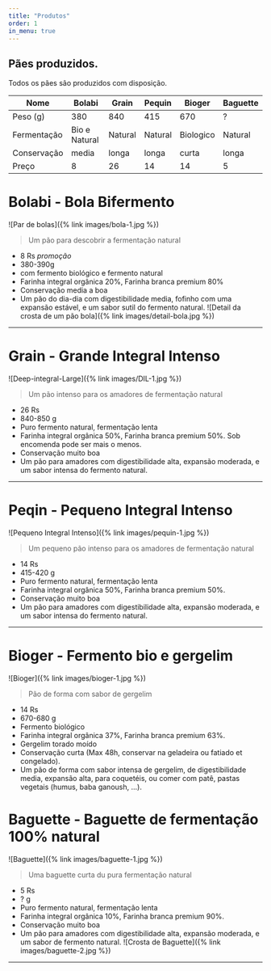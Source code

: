 ```yaml
---
title: "Produtos"
order: 1
in_menu: true
---
```

## Pães produzidos.

Todos os pães são produzidos com disposição. 

| Nome | Bolabi | Grain | Pequin | Bioger | Baguette |
|---|---|---|---|---|---|
| Peso (g) | 380 | 840 | 415 | 670 | ? |
|    Fermentação | Bio e Natural | Natural | Natural | Biologico | Natural |
|  Conservação | media | longa | longa | curta | longa |
| Preço | 8 | 26 | 14 | 14 | 5 |


Bolabi - Bola Bifermento
=================
![Par de bolas]({% link images/bola-1.jpg %})

> Um pão para descobrir a fermentação natural
- 8 Rs *promoção*
- 380-390g
- com fermento biológico e fermento natural
- Farinha integral orgânica 20%, Farinha branca premium 80%
- Conservação media a boa
- Um pão do dia-dia com digestibilidade media, fofinho com uma expansão estável, e um sabor sutil do fermento natural.
![Detail da crosta de um pão bola]({% link images/detail-bola.jpg %}) 

---

Grain - Grande Integral Intenso
======================
![Deep-integral-Large]({% link images/DIL-1.jpg %})

> Um pão intenso para os amadores de fermentação natural
- 26 Rs
- 840-850 g
- Puro fermento natural, fermentação lenta
- Farinha integral orgânica 50%, Farinha branca premium 50%. Sob encomenda pode ser mais o menos.
- Conservação muito boa
- Um pão para amadores com digestibilidade alta, expansão moderada, e um sabor intensa do fermento natural. 

---

Peqin - Pequeno Integral Intenso
=======================
![Pequeno Integral Intenso]({% link images/pequin-1.jpg %})

> Um pequeno pão intenso para os amadores de fermentação natural
- 14 Rs
- 415-420 g
- Puro fermento natural, fermentação lenta
- Farinha integral orgânica 50%, Farinha branca premium 50%. 
- Conservação muito boa
- Um pão para amadores com digestibilidade alta, expansão moderada, e um sabor intensa do fermento natural. 

---

Bioger - Fermento bio e gergelim
=======================
![Bioger]({% link images/bioger-1.jpg %})
> Pão de forma com sabor de gergelim
- 14 Rs
- 670-680 g
- Fermento biológico
- Farinha integral orgânica 37%, Farinha branca premium 63%. 
- Gergelim torado moído
- Conservação curta (Max 48h, conservar na geladeira ou fatiado et congelado). 
- Um pão de forma com sabor intensa de gergelim, de digestibilidade media, expansão alta, para coquetéis, ou comer com patê, pastas vegetais (humus, baba ganoush, ...). 

Baguette - Baguette de fermentação 100% natural 
=======================
![Baguette]({% link images/baguette-1.jpg %})

> Uma baguette curta du pura fermentação natural 
- 5 Rs
- ? g
- Puro fermento natural, fermentação lenta
- Farinha integral orgânica 10%, Farinha branca premium 90%. 
- Conservação muito boa
- Um pão para amadores com digestibilidade alta, expansão moderada, e um sabor de fermento natural. 
![Crosta de Baguette]({% link images/baguette-2.jpg %})

--- 